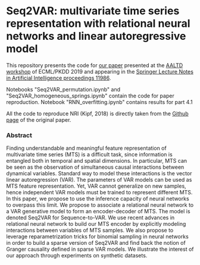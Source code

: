 # Seq2VAR: multivariate time series representation with relational neural networks and linear autoregressive model
This repository presents the code for [our paper](https://hal.telecom-paristech.fr/hal-02293239) presented at the [AALTD workshop](https://project.inria.fr/aaltd19/accepted-papers/) of ECML/PKDD 2019 and appearing in the [Springer Lecture Notes in Artificial Intelligence proceedings 11986](https://www.springer.com/gp/book/9783030390976).

Notebooks "Seq2VAR_permutation.ipynb" and "Seq2VAR_homogeneous_springs.ipynb" contain the code for paper reproduction. Notebook "RNN_overfitting.ipynb" contains results for part 4.1

All the code to reproduce NRI (Kipf, 2018) is directly taken from the [Github page](https://github.com/ethanfetaya/NRI) of the original paper. 

### Abstract

Finding understandable and meaningful feature representation of multivariate time series (MTS) is a difficult task, since information is entangled both in temporal and spatial dimensions. In particular, MTS can be seen as the observation of simultaneous causal interactions between dynamical variables. Standard way to model these interactions is the vector linear autoregression (VAR). The parameters of VAR models can be used as MTS feature representation. Yet, VAR cannot generalize on new samples, hence  independent VAR models must be trained to represent different MTS. In this paper, we propose to use the inference capacity of neural networks to overpass this limit. We propose to associate a relational neural network to a VAR generative model to form an encoder-decoder of MTS. The model is denoted Seq2VAR for Sequence-to-VAR. We use recent advances in relational neural network to build our MTS encoder by explicitly modeling interactions between variables of MTS samples. We also propose to leverage reparametrization tricks for binomial sampling in neural networks in order to build a sparse version of Seq2VAR and find back the notion of Granger causality defined in sparse VAR models. We illustrate the interest of our approach through experiments on synthetic datasets.

